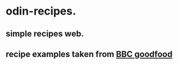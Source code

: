 # odin-recipes.
## simple recipes web.
## recipe examples taken from [BBC goodfood](https://www.bbcgoodfood.com/recipes)